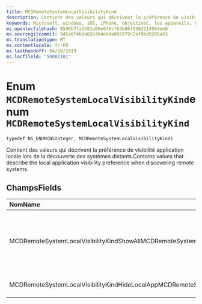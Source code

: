 ```yaml
---
title: MCDRemoteSystemLocalVisibilityKind
description: Contient des valeurs qui décrivent la préférence de visibilité application locale lors de la découverte des systèmes distants.
keywords: Microsoft, windows, iOS, iPhone, objectiveC, les appareils, Project Rome connectés
ms.openlocfilehash: 0596b7fa3381a06e6f0cf63b86f9382214564ee8
ms.sourcegitcommit: 945a0f4bda02e3b4eb9a665379c2af9bd5285a53
ms.translationtype: MT
ms.contentlocale: fr-FR
ms.lasthandoff: 04/18/2019
ms.locfileid: "59801101"
---
```

# <a name="enum-mcdremotesystemlocalvisibilitykind"></a><span data-ttu-id="50704-104">Enum `MCDRemoteSystemLocalVisibilityKind`</span><span class="sxs-lookup"><span data-stu-id="50704-104">enum `MCDRemoteSystemLocalVisibilityKind`</span></span> 

```
typedef NS_ENUM(NSInteger, MCDRemoteSystemLocalVisibilityKind)
```  
<span data-ttu-id="50704-105">Contient des valeurs qui décrivent la préférence de visibilité application locale lors de la découverte des systèmes distants.</span><span class="sxs-lookup"><span data-stu-id="50704-105">Contains values that describe the local application visibility preference when discovering remote systems.</span></span>

## <a name="fields"></a><span data-ttu-id="50704-106">Champs</span><span class="sxs-lookup"><span data-stu-id="50704-106">Fields</span></span>

| <span data-ttu-id="50704-107">Nom</span><span class="sxs-lookup"><span data-stu-id="50704-107">Name</span></span>                              | <span data-ttu-id="50704-108">Value</span><span class="sxs-lookup"><span data-stu-id="50704-108">Value</span></span> | <span data-ttu-id="50704-109">Description</span><span class="sxs-lookup"><span data-stu-id="50704-109">Description</span></span>                    |
|:----------------------------------|:------|:-------------------------------|
| <span data-ttu-id="50704-110">MCDRemoteSystemLocalVisibilityKindShowAll</span><span class="sxs-lookup"><span data-stu-id="50704-110">MCDRemoteSystemLocalVisibilityKindShowAll</span></span> | <span data-ttu-id="50704-111">0</span><span class="sxs-lookup"><span data-stu-id="50704-111">0</span></span> | <span data-ttu-id="50704-112">Afficher toutes les applications détectables, y compris l’application appelante.</span><span class="sxs-lookup"><span data-stu-id="50704-112">Show all discoverable applications, including the calling app.</span></span>
| <span data-ttu-id="50704-113">MCDRemoteSystemLocalVisibilityKindHideLocalApp</span><span class="sxs-lookup"><span data-stu-id="50704-113">MCDRemoteSystemLocalVisibilityKindHideLocalApp</span></span> | <span data-ttu-id="50704-114">1</span><span class="sxs-lookup"><span data-stu-id="50704-114">1</span></span> | <span data-ttu-id="50704-115">Masquer l’application appelante.</span><span class="sxs-lookup"><span data-stu-id="50704-115">Hide the calling application.</span></span>